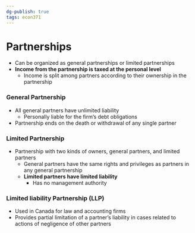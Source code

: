 ```yaml
---
dg-publish: true
tags: econ371
---
```

# Partnerships
* Can be organized as general partnerships or limited partnerships
* **Income from the partnership is taxed at the personal level**
	* Income is split among partners according to their ownership in the partnership
### General Partnership
* All general partners have unlimited liability
	* Personally liable for the firm’s debt obligations
* Partnership ends on the death or withdrawal of any single partner
### Limited Partnership
* Partnership with two kinds of owners, general partners, and limited partners
	* General partners have the same rights and privileges as partners in any general partnership
	* **Limited partners have limited liability**
		* Has no management authority
### Limited liability Partnership (LLP)
* Used in Canada for law and accounting firms
* Provides partial limitation of a partner’s liability in cases related to actions of negligence of other partners
